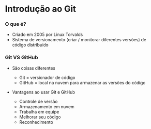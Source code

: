 # Introdução ao Git

### O que é?

* Criado em 2005 por Linux Torvalds
* Sistema de versionamento (criar / monitorar diferentes versões) de código distribuído

### Git VS GitHub

* São coisas diferentes
  * Git = versionador de código
  * GitHub = local na nuvem para armazenar as versões do código

* Vantagens ao usar Git e GitHub

  * Controle de versão
  * Armazenamento em nuvem
  * Trabalha em equipe
  * Melhorar seu código
  * Reconhecimento